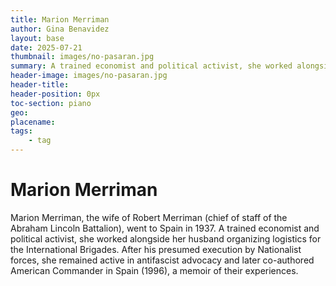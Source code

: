 ```yaml
---
title: Marion Merriman
author: Gina Benavidez
layout: base
date: 2025-07-21
thumbnail: images/no-pasaran.jpg
summary: A trained economist and political activist, she worked alongside her husband organizing logistics for the International Brigades.
header-image: images/no-pasaran.jpg
header-title:
header-position: 0px
toc-section: piano
geo: 
placename: 
tags:
    - tag
---
```


# Marion Merriman
Marion Merriman, the wife of Robert Merriman (chief of staff of the Abraham Lincoln Battalion), went to Spain in 1937. A trained economist and political activist, she worked alongside her husband organizing logistics for the International Brigades. After his presumed execution by Nationalist forces, she remained active in antifascist advocacy and later co-authored American Commander in Spain (1996), a memoir of their experiences.